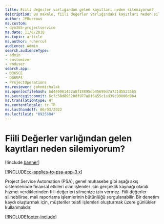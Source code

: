 ```yaml
---
title: Fiili değerler varlığından gelen kayıtları neden silemiyorum?
description: Bu makale, fiili değerler varlığındaki kayıtları neden silemediğiniz hakkında bilgi sağlar.
author: JPBurrows
ms.custom:
- dyn365-projectservice
ms.date: 11/6/2018
ms.topic: article
ms.author: ruhercul
audience: Admin
search.audienceType:
- admin
- customizer
- enduser
search.app:
- D365CE
- D365PS
- ProjectOperations
ms.reviewer: johnmichalak
ms.openlocfilehash: bd446961432a8f18895db45699d7a731d55235b5
ms.sourcegitcommit: 6cfc50d89528df977a8f6a55c1ad39d99800d9b4
ms.translationtype: HT
ms.contentlocale: tr-TR
ms.lasthandoff: 06/03/2022
ms.locfileid: "8925604"
---
```

# <a name="why-cant-i-delete-records-from-the-actuals-entity"></a>Fiili Değerler varlığından gelen kayıtları neden silemiyorum?

[!include [banner](../includes/psa-now-project-operations.md)]

[!INCLUDE[cc-applies-to-psa-app-3.x](../includes/cc-applies-to-psa-app-3x.md)]

Project Service Automation (PSA), genel muhasebe gibi aşağı akış sistemlerinde finansal etkileri olan işlemler için gerçeklik kaynağı olarak hizmet verdiklerinden fiili değerleri silmenize izin vermez. Fiili değerler silinebilirse, mali raporlama işlemlerinin bütünlüğü sorgulanabilir. Bir denetim kaydı oluşturmak için, müşteriler telafi işlemleri oluşturmak üzere günlükleri kullanmalıdır.



[!INCLUDE[footer-include](../includes/footer-banner.md)]

